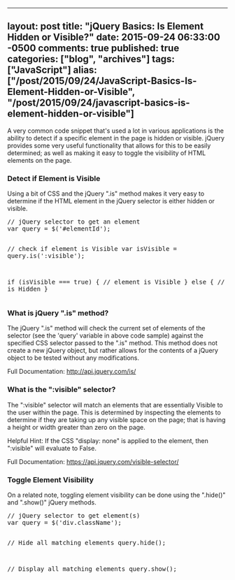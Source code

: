   ---
  layout: post
  title: "jQuery Basics: Is Element Hidden or Visible?"
  date: 2015-09-24 06:33:00 -0500
  comments: true
  published: true
  categories: ["blog", "archives"]
  tags: ["JavaScript"]
  alias: ["/post/2015/09/24/JavaScript-Basics-Is-Element-Hidden-or-Visible", "/post/2015/09/24/javascript-basics-is-element-hidden-or-visible"]
  ---
<!-- more -->
<p>A very common code snippet that's used a lot in various applications is the ability to detect if a specific element in the page is hidden or visible. jQuery provides some very useful functionality that allows for this to be easily determined; as well as making it easy to toggle the visibility of HTML elements on the page.</p>
<h3>Detect if Element is Visible</h3>
<p>Using a bit of CSS and the jQuery ".is" method makes it very easy to determine if the HTML element in the jQuery selector is either hidden or visible.</p>
<pre class="brush: js; first-line: 1; tab-size: 4; toolbar: false; ">// jQuery selector to get an element
var query = $('#elementId');

// check if element is Visible
var isVisible = query.is(':visible');

if (isVisible === true) {
   // element is Visible
} else {
  // element is Hidden
}</pre>
<h3>What is jQuery ".is" method?</h3>
<p>The jQuery ".is" method will check the current set of elements of the selector (see the 'query' variable in above code sample) against the specified CSS selector passed to the ".is" method. This method does not create a new jQuery object, but rather allows for the contents of a jQuery object to be tested without any modifications.</p>
<p>Full Documentation: <a href="http://api.jquery.com/is/" target="_blank">http://api.jquery.com/is/</a></p>
<h3>What is the ":visible" selector?</h3>
<p>The ":visible" selector will match an elements that are essentially Visible to the user within the page. This is determined by inspecting the elements to determine if they are taking up any visible space on the page; that is having a height or width greater than zero on the page.</p>
<p>Helpful Hint: If the CSS "display: none" is applied to the element, then ":visible" will evaluate to False.</p>
<p>Full Documentation: <a href="https://api.jquery.com/visible-selector/" target="_blank">https://api.jquery.com/visible-selector/</a></p>
<h3>Toggle Element Visibility</h3>
<p>On a related note, toggling element visibility can be done using the ".hide()" and ".show()" jQuery methods.</p>
<pre class="brush: js; first-line: 1; tab-size: 4; toolbar: false; ">// jQuery selector to get element(s)
var query = $('div.className');

// Hide all matching elements
query.hide();

// Display all matching elements
query.show();</pre>
